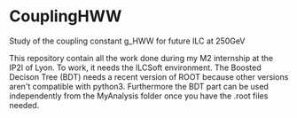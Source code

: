 # CouplingHWW
Study of the coupling constant g_HWW for future ILC at 250GeV


This repository contain all the work done during my M2 internship at the IP2I of Lyon. To work, it needs the ILCSoft environment.
The Boosted Decison Tree (BDT) needs a recent version of ROOT because other versions aren't compatible with python3. Furthermore the BDT part can be used independently from the MyAnalysis folder once you have the .root files needed.
